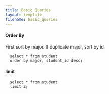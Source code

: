 ```yaml
---
title: Basic Queries
layout: template
filename: basic_queries
---
```


#### Order By
First sort by major. If duplicate major, sort by id
````
  select * from student
  order by major, student_id desc;
````

#### limit
````
  select * from student
  limit 2;
````
